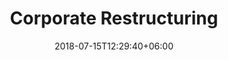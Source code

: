 ---
title: "Corporate Restructuring"
date: 2018-07-15T12:29:40+06:00
description : "This is meta description"
---